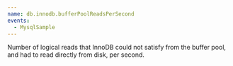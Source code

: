 ```yaml
---
name: db.innodb.bufferPoolReadsPerSecond
events:
  - MysqlSample
---
```


Number of logical reads that InnoDB could not satisfy from the buffer pool, and had to read directly from disk, per second.